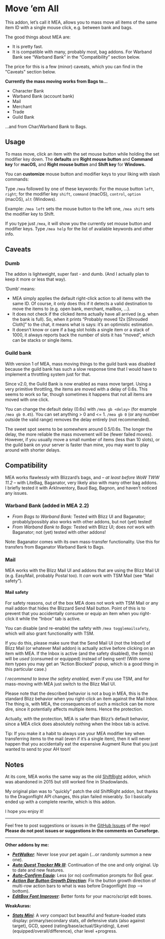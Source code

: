 # Move ’em All

This addon, let’s call it MEA, allows you to mass move all items of the same item ID with a single mouse click, e.g. between bank and bags.

The good things about MEA are:

- It is pretty fast.
- It is compatible with many, probably most, bag addons. For Warband Bank see “Warband Bank” in the “Compatibility” section below.

The price for this is a few (minor) caveats, which you can find in the "Caveats" section below.

**Currently the mass moving works from Bags to…**

- Character Bank
- Warband Bank (account bank)
- Mail
- Merchant
- Trade
- Guild Bank

…and from Char/Warband Bank to Bags.

## Usage

To mass move, click an item with the set mouse button while holding the set modifier key down. The __defaults__ are __Right mouse button__ and __Command key__ for __macOS,__ and __Right mouse button__ and __Shift key__ for __Windows.__

You can __customize__ mouse button and modifier keys to your liking with slash commands:

Type `/mea` followed by one of these keywords: For the mouse button `left`, `right`; for the modifier key `shift`,
`command` (macOS), `control`, `option` (macOS), `alt` (Windows).  

Example: `/mea left` sets the mouse button to the left one, `/mea shift` sets the modifier key to Shift.

If you type just `/mea`, it will show you the currently set mouse button and modifier keys. Type `/mea help` for the list of available keywords and other info.

## Caveats

### Dumb

The addon is lightweight, super fast - and dumb. (And I actually plan to keep it more or less that way).

‘Dumb’ means:

- MEA simply applies the default right-click action to all items with the same ID. Of course, it only does this if it detects a valid destination to move the items to (e.g. open bank, merchant, mailbox, …).
- It does not check if the clicked items actually have all arrived (e.g. when the bank is full). So, when it prints “Probably moved 12x [Shrouded Cloth]” to the chat, it means what is says: it’s an optimistic estimation. 
- It doesn’t know or care if a bag slot holds a single item or a stack of 1000, it always reports back the number of slots it has “moved”, which can be stacks or single items.


### Guild bank

With version 1 of MEA, mass moving things to the guild bank was disabled because the guild bank has such a slow response time that I would have to implement a throttling system just for that.

Since v2.0, the Guild Bank is now enabled as mass move target. Using a very primitive throttling, the items are moved with a delay of 0.6s. This seems to work so far, though sometimes it happens that not all items are moved with one click.

You can change the default delay (0.6s) with `/mea gb <delay>` (for example `/mea gb 0.45`). You can set anything > 0 and <= 1. `/mea gb 0` (or any number outside the valid range) removes the delay entirely (not recommended).

The sweet spot seems to be somewhere around 0.5/0.6s. The longer the delay, the more reliable the mass movement will be (fewer failed moves). However, if you usually move a small number of items (less than 10 slots), or the guild bank on your server is faster than mine, you may want to play around with shorter delays.

## Compatibility

MEA works flawlessly with Blizzard’s bags, and – _at least before WoW TWW 11.2_ – with LiteBag, Baganator, very likely also with many other bag addons. I briefly tested it with ArkInventory, Baud Bag, Bagnon, and haven’t noticed any issues. 

### Warband Bank (added in MEA 2.2)

- *From Bags to Warband Bank:* Tested with Blizz UI and Baganator; probably/possibly also works with other addons, but not (yet) tested!
- *From Warband Bank to Bags:* Tested with Blizz UI; does *not* work with Baganator; not (yet) tested with other addons!

Note: Baganator comes with its own mass-transfer functionality. Use this for transfers from Baganator Warband Bank to Bags.

### Mail

MEA works with the Blizz Mail UI and addons that are using the Blizz Mail UI (e.g. EasyMail, probably Postal too). It _can_ work with TSM Mail (see “Mail safety”).

#### Mail safety

For safety reasons, out of the box MEA does not work with TSM Mail or any mail addon that hides the Blizzard Send Mail button. Point of this is to prevent that you accidentally consume or equip an item when you right-click it while the “Inbox” tab is active.

You can disable (and re-enable) the safety with `/mea togglemailsafety`, which will also grant functionality with TSM. 

If you do this, please make sure that the Send Mail UI (not the Inbox!) of Blizz Mail (or whatever Mail addon) is actually active before clicking on an item with MEA. If the Inbox is active (and the safety disabled), the item(s) will be _used_ (consumed or equipped) instead of being sent! (With some item types you may get an “Action Blocked” popup, which is a good thing in this particular case.)

*I recommend to leave the safety enabled,* even if you use TSM, and for mass-moving with MEA just switch to the Blizz Mail UI.

Please note that the described behavior is not a bug in MEA, this is the standard Blizz behavior when you right-click an item against the Mail _Inbox._ The thing is, with MEA, the consequences of such a misclick can be more dire, since it potentially affects multiple items. Hence the protection. 

Actually, with the protection, MEA is safer than Blizz’s default behavior, since a MEA click does absolutely nothing when the Inbox tab is active.

Tip: If you make it a habit to always use your MEA modifier key when transferring items to the mail (even if it’s a single item), then it will never happen that you accidentally eat the expensive Augment Rune that you just wanted to send to your AH toon!
  

## Notes

At its core, MEA works the same way as the old [ShiftRight](https://www.curseforge.com/wow/addons/shift-right) addon, which was abandoned in 2015 but still worked fine in Shadowlands.

My original plan was to "quickly" patch the old ShiftRight addon, but thanks to the Dragonflight API changes, this plan failed miserably. So I basically ended up with a complete rewrite, which is this addon.

I hope you enjoy it!

---

Feel free to post suggestions or issues in the [GitHub Issues](https://github.com/tflo/Move-em-All/issues) of the repo!
__Please do not post issues or suggestions in the comments on Curseforge.__

---

__Other addons by me:__

- [___PetWalker___](https://www.curseforge.com/wow/addons/petwalker): Never lose your pet again (…or randomly summon a
  new one).
- [___Auto Quest Tracker Mk III___](https://www.curseforge.com/wow/addons/auto-quest-tracker-mk-iii): Continuation of
  the one and only original. Up to date and new features.
- [___Auto-Confirm Equip___](https://www.curseforge.com/wow/addons/auto-confirm-equip): Less (or no) confirmation
  prompts for BoE gear.
- [___Action Bar Button Growth Direction___](https://www.curseforge.com/wow/addons/action-bar-button-growth-direction):
  Fix the button growth direction of multi-row action bars to what is was before Dragonflight (top --> bottom).
- [___EditBox Font Improver___](https://www.curseforge.com/wow/addons/editbox-font-improver): Better fonts for
  your macro/script edit boxes.

__WeakAuras:__

- [___Stats Mini___](https://wago.io/S4023p3Im): A *very* compact but beautiful and feature-loaded stats display: primary/secondary stats, *all* defensive stats (also against target), GCD, speed (rating/base/actual/Skyriding), iLevel (equipped/overall/difference), char level +progress.
